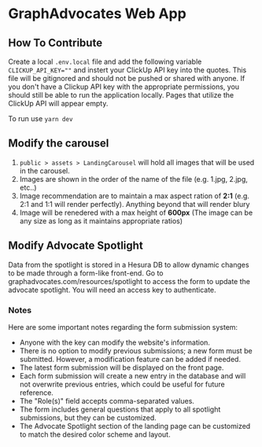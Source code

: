 # GraphAdvocates Web App

## How To Contribute

Create a local `.env.local` file and add the following variable `CLICKUP_API_KEY=""` and instert your ClickUp API key into the quotes.
This file will be gitignored and should not be pushed or shared with anyone.
If you don't have a Clickup API key with the appropriate permissions, you should still be able to run the application locally. Pages that utilize the ClickUp API
will appear empty.

To run use `yarn dev`

## Modify the carousel

1. `public > assets > LandingCarousel` will hold all images that will be used in the carousel.
2. Images are shown in the order of the name of the file (e.g. 1.jpg, 2.jpg, etc..)
3. Image recommendation are to maintain a max aspect ration of **2:1** (e.g. 2:1 and 1:1 will render perfectly). Anything beyond that will render blury
4. Image will be renedered with a max height of **600px** (The image can be any size as long as it maintains appropriate ratios)

## Modify Advocate Spotlight
Data from the spotlight is stored in a Hesura DB to allow dynamic changes to be made through a form-like front-end.
Go to graphadvocates.com/resources/spotlight to access the form to update the advocate spotlight. You will need an access key to authenticate.

### Notes
Here are some important notes regarding the form submission system:

- Anyone with the key can modify the website's information.
- There is no option to modify previous submissions; a new form must be submitted. However, a modification feature can be added if needed.
- The latest form submission will be displayed on the front page.
- Each form submission will create a new entry in the database and will not overwrite previous entries, which could be useful for future reference.
- The "Role(s)" field accepts comma-separated values.
- The form includes general questions that apply to all spotlight submissions, but they can be customized.
- The Advocate Spotlight section of the landing page can be customized to match the desired color scheme and layout. 



